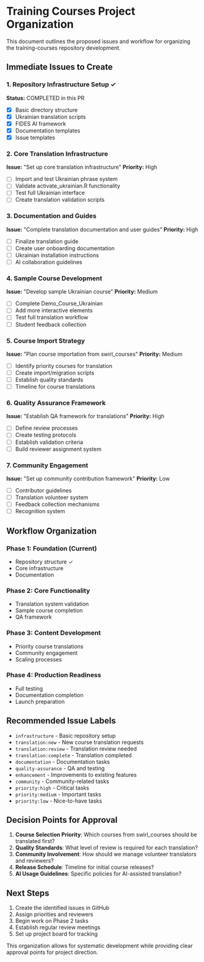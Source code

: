 # Training Courses Project Organization

This document outlines the proposed issues and workflow for organizing the training-courses repository development.

## Immediate Issues to Create

### 1. Repository Infrastructure Setup ✓
**Status:** COMPLETED in this PR
- [x] Basic directory structure
- [x] Ukrainian translation scripts
- [x] FIDES AI framework
- [x] Documentation templates
- [x] Issue templates

### 2. Core Translation Infrastructure 
**Issue:** "Set up core translation infrastructure"
**Priority:** High
- [ ] Import and test Ukrainian phrase system
- [ ] Validate activate_ukrainian.R functionality
- [ ] Test full Ukrainian interface
- [ ] Create translation validation scripts

### 3. Documentation and Guides
**Issue:** "Complete translation documentation and user guides"
**Priority:** High
- [ ] Finalize translation guide
- [ ] Create user onboarding documentation
- [ ] Ukrainian installation instructions
- [ ] AI collaboration guidelines

### 4. Sample Course Development
**Issue:** "Develop sample Ukrainian course"
**Priority:** Medium
- [ ] Complete Demo_Course_Ukrainian
- [ ] Add more interactive elements
- [ ] Test full translation workflow
- [ ] Student feedback collection

### 5. Course Import Strategy
**Issue:** "Plan course importation from swirl_courses"
**Priority:** Medium
- [ ] Identify priority courses for translation
- [ ] Create import/migration scripts
- [ ] Establish quality standards
- [ ] Timeline for course translations

### 6. Quality Assurance Framework
**Issue:** "Establish QA framework for translations"
**Priority:** High
- [ ] Define review processes
- [ ] Create testing protocols
- [ ] Establish validation criteria
- [ ] Build reviewer assignment system

### 7. Community Engagement
**Issue:** "Set up community contribution framework"
**Priority:** Low
- [ ] Contributor guidelines
- [ ] Translation volunteer system
- [ ] Feedback collection mechanisms
- [ ] Recognition system

## Workflow Organization

### Phase 1: Foundation (Current)
- Repository structure ✓
- Core infrastructure
- Documentation

### Phase 2: Core Functionality
- Translation system validation
- Sample course completion
- QA framework

### Phase 3: Content Development
- Priority course translations
- Community engagement
- Scaling processes

### Phase 4: Production Readiness
- Full testing
- Documentation completion
- Launch preparation

## Recommended Issue Labels

- `infrastructure` - Basic repository setup
- `translation:new` - New course translation requests
- `translation:review` - Translation review needed
- `translation:complete` - Translation completed
- `documentation` - Documentation tasks
- `quality-assurance` - QA and testing
- `enhancement` - Improvements to existing features
- `community` - Community-related tasks
- `priority:high` - Critical tasks
- `priority:medium` - Important tasks  
- `priority:low` - Nice-to-have tasks

## Decision Points for Approval

1. **Course Selection Priority**: Which courses from swirl_courses should be translated first?
2. **Quality Standards**: What level of review is required for each translation?
3. **Community Involvement**: How should we manage volunteer translators and reviewers?
4. **Release Schedule**: Timeline for initial course releases?
5. **AI Usage Guidelines**: Specific policies for AI-assisted translation?

## Next Steps

1. Create the identified issues in GitHub
2. Assign priorities and reviewers
3. Begin work on Phase 2 tasks
4. Establish regular review meetings
5. Set up project board for tracking

This organization allows for systematic development while providing clear approval points for project direction.